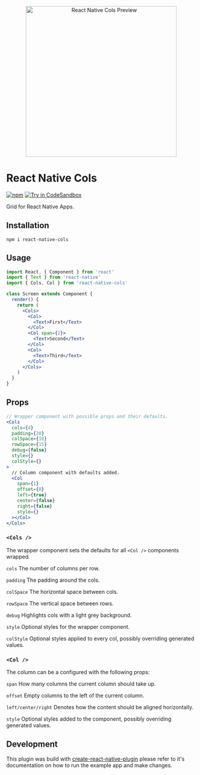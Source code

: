 <p></p>
<p align="center">
  <img src="https://raw.githubusercontent.com/tobua/react-native-cols/main/preview.png" width="400" alt="React Native Cols Preview">
</p>

# React Native Cols

[![npm](https://img.shields.io/npm/v/react-native-cols)](https://npmjs.com/react-native-cols) [![Try in CodeSandbox](https://img.shields.io/badge/Try%20in-CodeSandbox-blue?style=flat-square&logo=codesandbox)](https://codesandbox.io/s/react-native-cols-35q4s)

Grid for React Native Apps.

## Installation

```
npm i react-native-cols
```

## Usage

```jsx
import React, { Component } from 'react'
import { Text } from 'react-native'
import { Cols, Col } from 'react-native-cols'

class Screen extends Component {
  render() {
    return (
      <Cols>
        <Col>
          <Text>First</Text>
        </Col>
        <Col span={2}>
          <Text>Second</Text>
        </Col>
        <Col>
          <Text>Third</Text>
        </Col>
      </Cols>
    )
  }
}
```

## Props

```jsx
// Wrapper component with possible props and their defaults.
<Cols
  cols={4}
  padding={20}
  colSpace={10}
  rowSpace={15}
  debug={false}
  style={}
  colStyle={}
>
  // Column component with defaults added.
  <Col
    span={1}
    offset={0}
    left={true}
    center={false}
    right={false}
    style={}
  ></Col>
</Cols>
```

### `<Cols />`

The wrapper component sets the defaults for all `<Col />` components wrapped.

`cols` The number of columns per row.

`padding` The padding around the cols.

`colSpace` The horizontal space between cols.

`rowSpace` The vertical space between rows.

`debug` Highlights cols with a light grey background.

`style` Optional styles for the wrapper component.

`colStyle` Optional styles applied to every col, possibly overriding generated
values.

### `<Col />`

The column can be a configured with the following props:

`span` How many columns the current column should take up.

`offset` Empty columns to the left of the current column.

`left/center/right` Denotes how the content should be aligned horizontally.

`style` Optional styles added to the component, possibly overriding generated
values.

## Development

This plugin was build with [create-react-native-plugin](https://github.com/tobua/create-react-native-plugin) please refer to it's documentation on how to run the example app and make changes.
